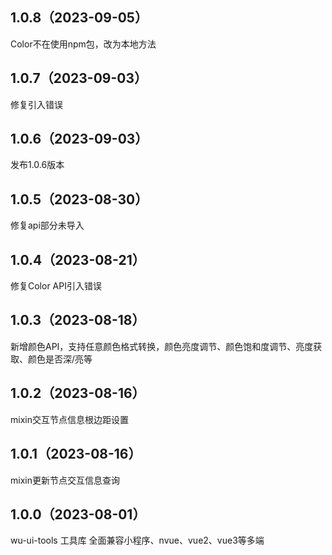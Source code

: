 ## 1.0.8（2023-09-05）
Color不在使用npm包，改为本地方法
## 1.0.7（2023-09-03）
修复引入错误
## 1.0.6（2023-09-03）
发布1.0.6版本
## 1.0.5（2023-08-30）
修复api部分未导入
## 1.0.4（2023-08-21）
修复Color API引入错误
## 1.0.3（2023-08-18）
新增颜色API，支持任意颜色格式转换，颜色亮度调节、颜色饱和度调节、亮度获取、颜色是否深/亮等
## 1.0.2（2023-08-16）
mixin交互节点信息根边距设置
## 1.0.1（2023-08-16）
mixin更新节点交互信息查询
## 1.0.0（2023-08-01）
wu-ui-tools 工具库  全面兼容小程序、nvue、vue2、vue3等多端
